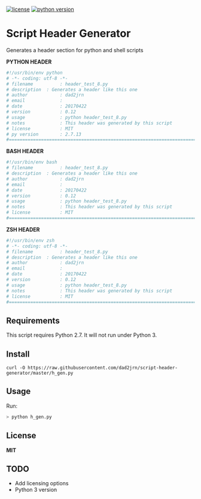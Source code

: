 [![license](https://img.shields.io/badge/license-GPL%20(%3E%3D3)-blue.svg)](https://opensource.org/licenses/gpl-license)  [![python version](https://img.shields.io/badge/python-2.7.13-red.svg)](https://www.python.org/downloads/release/python-2713/)


# Script Header Generator
Generates a header section for python and shell scripts

**PYTHON HEADER**
```python
#!/usr/bin/env python
# -*- coding: utf-8 -*-
# filename          : header_test_8.py
# description  : Generates a header like this one
# author            : dad2jrn
# email             :
# date              : 20170422
# version           : 0.12
# usage             : python header_test_8.py
# notes             : This header was generated by this script
# license           : MIT
# py version        : 2.7.13
#==============================================================================
```
**BASH HEADER**
```bash
#!/usr/bin/env bash
# filename          : header_test_8.py
# description  : Generates a header like this one
# author            : dad2jrn
# email             :
# date              : 20170422
# version           : 0.12
# usage             : python header_test_8.py
# notes             : This header was generated by this script
# license           : MIT
#==============================================================================
```
**ZSH HEADER**
```bash
#!/usr/bin/env zsh
# -*- coding: utf-8 -*-
# filename          : header_test_8.py
# description  : Generates a header like this one
# author            : dad2jrn
# email             :
# date              : 20170422
# version           : 0.12
# usage             : python header_test_8.py
# notes             : This header was generated by this script
# license           : MIT
#==============================================================================
```
## Requirements
This script requires Python 2.7.  It will not run under Python 3.

## Install
```
curl -O https://raw.githubusercontent.com/dad2jrn/script-header-generator/master/h_gen.py
```
## Usage
Run:
```bash
> python h_gen.py
```
## License
**MIT**
## TODO
- Add licensing options
- Python 3 version